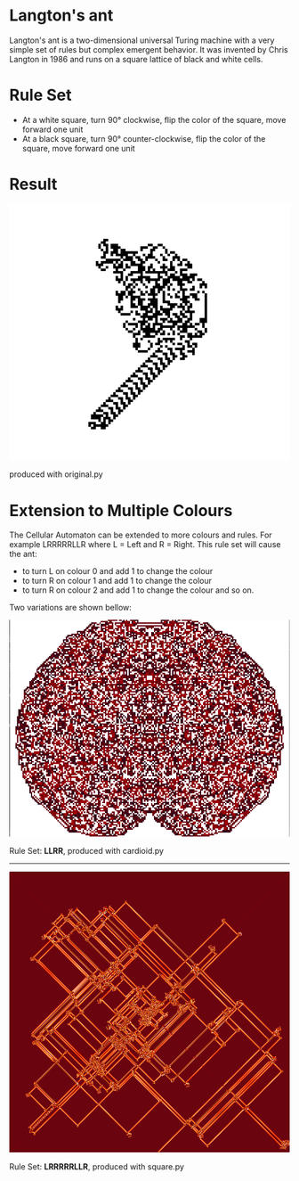 # Langton's ant
Langton's ant is a two-dimensional universal Turing machine with a very simple set of rules but complex emergent behavior. It was invented by Chris Langton in 1986 and runs on a square lattice of black and white cells.

# Rule Set
- At a white square, turn 90° clockwise, flip the color of the square, move forward one unit
- At a black square, turn 90° counter-clockwise, flip the color of the square, move forward one unit

# Result
![alt text](https://github.com/theExplodeGuy/Langton-Ant-Pygame/blob/master/Results/original.png)

produced with original.py

# Extension to Multiple Colours
The Cellular Automaton can be extended to more colours and rules.
For example LRRRRRLLR where L = Left and R = Right. 
This rule set will cause the ant:
- to turn L on colour 0 and add 1 to change the colour
- to turn R on colour 1 and add 1 to change the colour
- to turn R on colour 2 and add 1 to change the colour
and so on.

Two variations are shown bellow:

![alt text](https://github.com/theExplodeGuy/Langton-Ant-Pygame/blob/master/Results/cardioid.png)

Rule Set: **LLRR**, produced with cardioid.py

--------------------------------

![alt text](https://github.com/theExplodeGuy/Langton-Ant-Pygame/blob/master/Results/square.png)

Rule Set: **LRRRRRLLR**, produced with square.py
